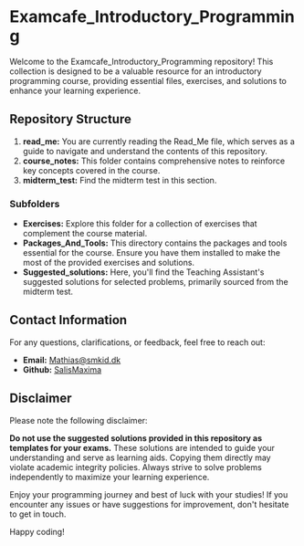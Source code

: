 # Examcafe_Introductory_Programming

Welcome to the Examcafe_Introductory_Programming repository! This collection is designed to be a valuable resource for an introductory programming course, providing essential files, exercises, and solutions to enhance your learning experience.

## Repository Structure

1. **read_me:** You are currently reading the Read_Me file, which serves as a guide to navigate and understand the contents of this repository.
2. **course_notes:** This folder contains comprehensive notes to reinforce key concepts covered in the course.
3. **midterm_test:** Find the midterm test in this section.

### Subfolders

- **Exercises:** Explore this folder for a collection of exercises that complement the course material.
- **Packages_And_Tools:** This directory contains the packages and tools essential for the course. Ensure you have them installed to make the most of the provided exercises and solutions.
- **Suggested_solutions:** Here, you'll find the Teaching Assistant's suggested solutions for selected problems, primarily sourced from the midterm test.

## Contact Information

For any questions, clarifications, or feedback, feel free to reach out:

- **Email:** Mathias@smkid.dk
- **Github:** [SalisMaxima](https://github.com/SalisMaxima)

## Disclaimer

Please note the following disclaimer:

**Do not use the suggested solutions provided in this repository as templates for your exams.** These solutions are intended to guide your understanding and serve as learning aids. Copying them directly may violate academic integrity policies. Always strive to solve problems independently to maximize your learning experience.

Enjoy your programming journey and best of luck with your studies! If you encounter any issues or have suggestions for improvement, don't hesitate to get in touch.

Happy coding!
